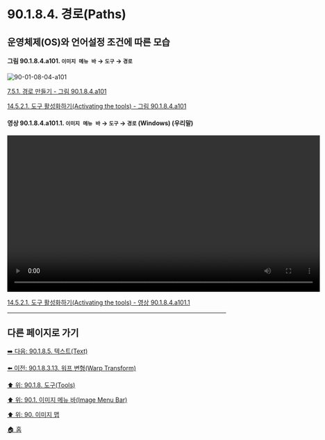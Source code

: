 # 90.1.8.4. 경로(Paths)
## 운영체제(OS)와 언어설정 조건에 따른 모습

<a id="90-01-08-04-a101"></a>

#### 그림 90.1.8.4.a101. `이미지 메뉴 바` → `도구` → `경로`
![90-01-08-04-a101](https://github.com/wonder13662/gimp/assets/15767104/724c198c-17ce-441b-ad81-56b4e9155759)

[7.5.1. 경로 만들기 - 그림 90.1.8.4.a101](./07-05-01-path-creation.md#90-01-08-04-a101)

[14.5.2.1. 도구 활성화하기(Activating the tools) - 그림 90.1.8.4.a101](./14-05-02-01-activating_the_tool.md#90-01-08-04-a101)

<a id="90-01-08-04-a101-01"></a>

#### 영상 90.1.8.4.a101.1. `이미지 메뉴 바` → `도구` → `경로` (Windows) (우리말)
<video controls="controls" width="720" src="https://github.com/wonder13662/gimp/assets/15767104/92952a93-ceea-4c31-9876-d448018bc1a3"></video>

[14.5.2.1. 도구 활성화하기(Activating the tools) - 영상 90.1.8.4.a101.1](./14-05-02-01-activating_the_tool.md#90-01-08-04-a101-01)

***

## 다른 페이지로 가기

[➡️ 다음: 90.1.8.5. 텍스트(Text)](./90-01-08-05-text.md)

[⬅️ 이전: 90.1.8.3.13. 워프 변형(Warp Transform)](./90-01-08-03-13-warp_transform.md)

[⬆️ 위: 90.1.8. 도구(Tools)](./90-01-08-00-tools.md)

[⬆️ 위: 90.1. 이미지 메뉴 바(Image Menu Bar)](./90-01-00-image-menu-bar.md)

[⬆️ 위: 90. 이미지 맵](./90-00-image-map.md)

[🏠 홈](./00-home.md)
